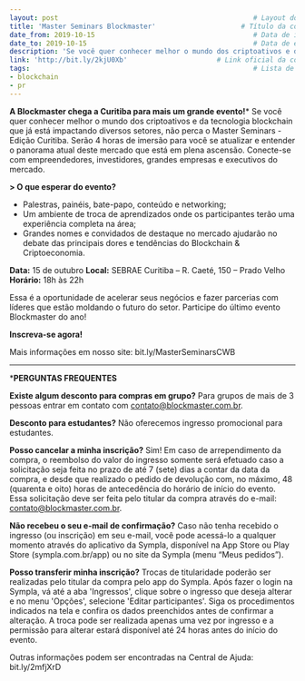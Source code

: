 ```yaml
---
layout: post                                                # Layout do post, deixar por padrão post.
title: 'Master Seminars Blockmaster'                     # Título da conferência.
date_from: 2019-10-15                                       # Data de início da conferência no formado yyyy-mm-dd sem aspas.
date_to: 2019-10-15                                         # Data de encerramento da conferência no formado yyyy-mm-dd sem aspas.
description: 'Se você quer conhecer melhor o mundo dos criptoativos e da tecnologia blockchain que já está impactando diversos setores.'    # Descrição da conferência.
link: 'http://bit.ly/2kjU0Xb'                      # Link oficial da conferência.
tags:                                                       # Lista de tags associadas a sua conferência. Ex: Linguagem (js) e estado (sp). Caso seja mais de uma linguagem use apenas geral.
- blockchain
- pr
---
```

**A Blockmaster chega a Curitiba para mais um grande evento!***
Se você quer conhecer melhor o mundo dos criptoativos e da tecnologia blockchain que já está impactando diversos setores, não perca o Master Seminars - Edição Curitiba. Serão 4 horas de imersão para você se atualizar e entender o panorama atual deste mercado que está em plena ascensão.
Conecte-se com empreendedores, investidores, grandes empresas e executivos do mercado.

**> O que esperar do evento?**
- Palestras, painéis, bate-papo, conteúdo e networking;
- Um ambiente de troca de aprendizados onde os participantes terão uma experiência completa na área;
- Grandes nomes e convidados de destaque no mercado ajudarão no debate das principais dores e tendências do Blockchain & Criptoeconomia.

**Data:** 15 de outubro
**Local:** SEBRAE Curitiba – R. Caeté, 150 – Prado Velho
**Horário:** 18h às 22h

Essa é a oportunidade de acelerar seus negócios e fazer parcerias com líderes que estão moldando o futuro do setor. Participe do último evento Blockmaster do ano!

**Inscreva-se agora!**

Mais informações em nosso site: bit.ly/MasterSeminarsCWB

_____________

***PERGUNTAS FREQUENTES**

**Existe algum desconto para compras em grupo?**
Para grupos de mais de 3 pessoas entrar em contato com contato@blockmaster.com.br.

**Desconto para estudantes?**
Não oferecemos ingresso promocional para estudantes.

**Posso cancelar a minha inscrição?**
Sim! Em caso de arrependimento da compra, o reembolso do valor do ingresso somente será efetuado caso a solicitação seja feita no prazo de até 7 (sete) dias a contar da data da compra, e desde que realizado o pedido de devolução com, no máximo, 48 (quarenta e oito) horas de antecedência do horário de início do evento. Essa solicitação deve ser feita pelo titular da compra através do e-mail: contato@blockmaster.com.br.

**Não recebeu o seu e-mail de confirmação?**
Caso não tenha recebido o ingresso (ou inscrição) em seu e-mail, você pode acessá-lo a qualquer momento através do aplicativo da Sympla, disponível na App Store ou Play Store (sympla.com.br/app) ou no site da Sympla (menu “Meus pedidos”).

**Posso transferir minha inscrição?**
Trocas de titularidade poderão ser realizadas pelo titular da compra pelo app do Sympla. Após fazer o login na Sympla, vá até a aba 'Ingressos', clique sobre o ingresso que deseja alterar e no menu 'Opções', selecione 'Editar participantes'. Siga os procedimentos indicados na tela e confira os dados preenchidos antes de confirmar a alteração. A troca pode ser realizada apenas uma vez por ingresso e a permissão para alterar estará disponível até 24 horas antes do início do evento.

Outras informações podem ser encontradas na Central de Ajuda: bit.ly/2mfjXrD
